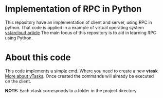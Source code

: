 # Implementation of RPC in Python
This repository have an implementation of client and server, using RPC in python. That code is applied in a example of virtual operating system [vstarcloud article](http://ieeexplore.ieee.org/document/7951923/?reload=true)
The main focus of this repository is to aid in learning RPC using Python.

# About this code
This code implements a simple cmd. Where you need to create a new **vtask** [More about vTasks](http://ieeexplore.ieee.org/document/7951923/?reload=true). Once created the commands will already be executed on the client.

**NOTE:** Each vtask corresponds to a folder in the project directory

